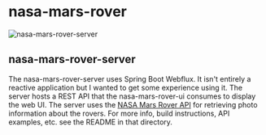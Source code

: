 # nasa-mars-rover
![nasa-mars-rover-server](https://github.com/ZachSand/nasa-mars-rover/workflows/nasa-mars-rover-server/badge.svg)

## nasa-mars-rover-server
The nasa-mars-rover-server uses Spring Boot Webflux. It isn't entirely a reactive application but I wanted to get some experience
using it. The server hosts a REST API that the nasa-mars-rover-ui consumes to display the web UI. 
The server uses the [NASA Mars Rover API](https://github.com/chrisccerami/mars-photo-api) for retrieving photo information about the rovers.
For more info, build instructions, API examples, etc. see the README in that directory. 
